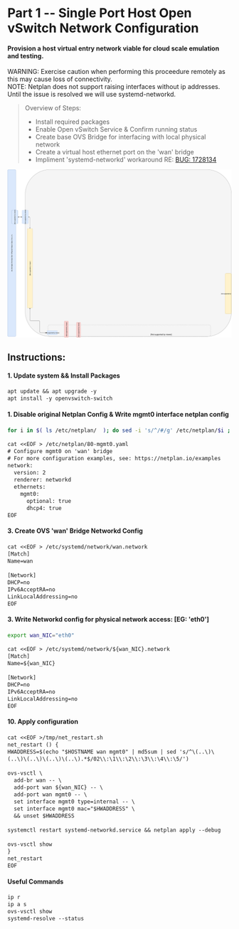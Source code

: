 # Part 1 -- Single Port Host Open vSwitch Network Configuration
#### Provision a host virtual entry network viable for cloud scale emulation and testing.
 WARNING: Exercise caution when performing this proceedure remotely as this may cause loss of connectivity.    
 NOTE:  Netplan does not support raising interfaces without ip addresses. Until the issue is resolved we will use systemd-networkd.
>
> Overview of Steps:
> - Install required packages
> - Enable Open vSwitch Service & Confirm running status
> - Create base OVS Bridge for interfacing with local physical network
> - Create a virtual host ethernet port on the 'wan' bridge
> - Impliment 'systemd-networkd' workaround RE: [BUG: 1728134]

![CCIO_Hypervisor-mini_Stack_Diagram](https://github.com/KathrynMorgan/mini-stack/blob/master/1_Single_Port_Host-Open_vSwitch_Network_Configuration/web/drawio/single-port-ovs-host.svg)

## Instructions:
#### 1. Update system && Install Packages
```
apt update && apt upgrade -y
apt install -y openvswitch-switch
```

#### 1. Disable original Netplan Config & Write mgmt0 interface netplan config
````sh
for i in $( ls /etc/netplan/  ); do sed -i 's/^/#/g' /etc/netplan/$i ; done
````
````
cat <<EOF > /etc/netplan/80-mgmt0.yaml
# Configure mgmt0 on 'wan' bridge
# For more configuration examples, see: https://netplan.io/examples
network:
  version: 2
  renderer: networkd
  ethernets:
    mgmt0:
      optional: true
      dhcp4: true
EOF
````

#### 3. Create OVS  'wan'  Bridge Networkd Config
````
cat <<EOF > /etc/systemd/network/wan.network                                                    
[Match]
Name=wan

[Network]
DHCP=no
IPv6AcceptRA=no
LinkLocalAddressing=no
EOF
````

#### 3. Write Networkd config for physical network access: [EG: 'eth0']
```sh
export wan_NIC="eth0"
````
````
cat <<EOF > /etc/systemd/network/${wan_NIC}.network                                                    
[Match]
Name=${wan_NIC}

[Network]
DHCP=no
IPv6AcceptRA=no
LinkLocalAddressing=no
EOF
````

#### 10. Apply configuration
````
cat <<EOF >/tmp/net_restart.sh
net_restart () {
HWADDRESS=$(echo "$HOSTNAME wan mgmt0" | md5sum | sed 's/^\(..\)\(..\)\(..\)\(..\)\(..\).*$/02\\:\1\\:\2\\:\3\\:\4\\:\5/')

ovs-vsctl \
  add-br wan -- \
  add-port wan ${wan_NIC} -- \
  add-port wan mgmt0 -- \
  set interface mgmt0 type=internal -- \
  set interface mgmt0 mac="$HWADDRESS" \
  && unset $HWADDRESS

systemctl restart systemd-networkd.service && netplan apply --debug

ovs-vsctl show
}
net_restart
EOF
````

#### Useful Commands
````
ip r
ip a s
ovs-vsctl show
systemd-resolve --status
````
<!-- Markdown link & img dfn's -->
[BUG: 1728134]: https://bugs.launchpad.net/netplan/+bug/1728134
